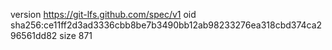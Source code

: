 version https://git-lfs.github.com/spec/v1
oid sha256:ce11ff2d3ad3336cbb8be7b3490bb12ab98233276ea318cbd374ca296561dd82
size 871
